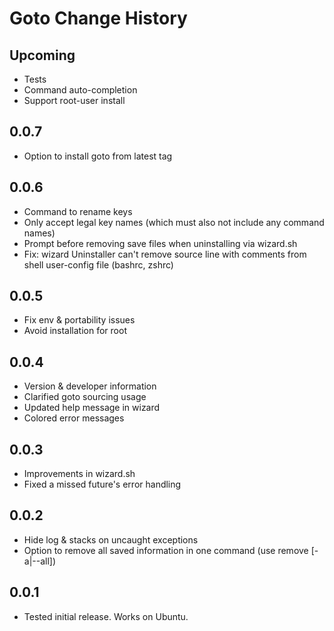 # Goto Change History

## Upcoming

- Tests
- Command auto-completion
- Support root-user install

## 0.0.7

- Option to install goto from latest tag

## 0.0.6

- Command to rename keys
- Only accept legal key names (which must also not include any command names)
- Prompt before removing save files when uninstalling via wizard.sh
- Fix: wizard Uninstaller can't remove source line with comments from shell user-config file (bashrc, zshrc)

## 0.0.5

- Fix env & portability issues
- Avoid installation for root

## 0.0.4

- Version & developer information
- Clarified goto sourcing usage
- Updated help message in wizard
- Colored error messages

## 0.0.3

- Improvements in wizard.sh
- Fixed a missed future's error handling

## 0.0.2

- Hide log & stacks on uncaught exceptions
- Option to remove all saved information in one command (use remove [-a|--all])

## 0.0.1

- Tested initial release. Works on Ubuntu.
